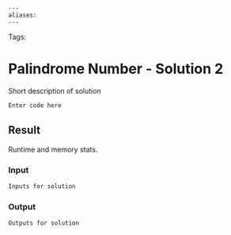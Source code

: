 ```
---
aliases:
---
```

Tags:

# Palindrome Number - Solution 2
Short description of solution

```python
Enter code here
```

## Result
Runtime and memory stats.

### Input
```md
Inputs for solution
```

### Output
```md
Outputs for solution
```